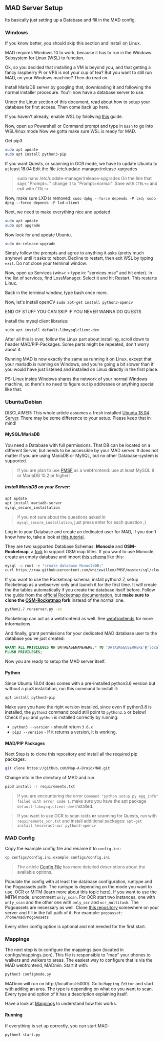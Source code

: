 ## MAD Server Setup

Its basically just setting up a Database and fill in the MAD config.


### Windows
If you know better, you should skip this section and install on Linux. 

MAD requires Windows 10 to work, because it has to run in the Windows Subsystem for Linux (WSL) to function. 

Ok, so you decided that installing a VM is beyond you, and that getting a fancy raspberry Pi or VPS is not your cup of tea? But you want to still run MAD, on your Windows machine? Then do read on.
 
Install MariaDB server by googling that, downloading it and following the normal installer procedure. You'll now have a database server to use.

Under the Linux section of this document, read about how to setup your database for first access. Then come back up here. 

If you haven't already, enable WSL by fololwing [this](http://wsl-guide.org/en/latest/installation.html) guide.

Now, open up Powershell or Command prompt and type in `bash` to go into WSL/linux mode 
Now we gotta make sure WSL is ready for MAD.

Get pip3
```bash
sudo apt update
sudo apt install python3-pip
```

If you want Quests, or scanning in OCR mode, we have to update Ubuntu to at least 18.04
Edit the file /etc/update-manager/release-upgrades
> sudo nano /etc/update-manager/release-upgrades
On the line that says "Prompt=.." change it to "Prompt=normal". Save with `CTRL+o` and exit with `CTRL+x`

Now, make sure LXD is removed:
`sudo dpkg --force depends -P lxd; sudo dpkg --force depends -P lxd-client`

Next, we need to make everything nice and updated
```bash
sudo apt update
sudo apt upgrade
```

Now look for and update Ubuntu.
```bash
sudo do-release-upgrade
```

Simply follow the prompts and agree to anything it asks (pretty much anyhow) until it asks to reboot. Decline to restart, then exit WSL by typing `exit`. Do not close your terminal window.

Now, open up Services (win+r > type in: "services.msc" and hit enter). In the list of services, find LxssManager. Select it and hit Restart. This restarts Linux.

Back in the terminal window, type bash once more.

Now, let's install openCV
`sudo apt-get install python3-opencv`

END OF STUFF YOU CAN SKIP IF YOU NEVER WANNA DO QUESTS

Install the mysql client libraries:

`sudo apt install default-libmysqlclient-dev`

After all this is over, follow the Linux part about installing, scroll down to header MAD/PIP-Packages. Some parts might be repeated, don't worry about it.

Running MAD is now exactly the same as running it on Linux, except that your mariadb is running on Windows, and you're going a bit slower than if you would have just listened and installed on Linux directly in the first place.

PS: Linux inside Windows shares the network of your normal Windows machine, so there's no need to figure out ip addresses or anything special like that. 

### Ubuntu/Debian

DISCLAIMER: This whole article assumes a fresh installed [Ubuntu 18.04 Server](https://www.ubuntu.com/download/server). There may be some difference to your setup. Please keep that in mind!

#### MySQL/MariaDB

You need a Database with full permissions. That DB can be located on a different Server, but needs to be accessible by your MAD server. It does not matter if you are using MariaDB or MySQL, but no other Database-system is supported.
>If you are plan to use [PMSF](https://github.com/whitewillem/PMSF) as a webfrontend: use at least MySQL 8 or MariaDB 10.2 or higher!

##### Install MariaDB on your Server:

```bash
apt update
apt install mariadb-server
mysql_secure_installation
```
>If you not sure about the questions asked in `mysql_secure_installation`, just press enter for each question ;)

Log in to your Database and create an dedicated user for MAD, if you don't know how to, take a look at [this tutorial](https://www.digitalocean.com/community/tutorials/how-to-create-a-new-user-and-grant-permissions-in-mysql).

They are two supported Database Schemas: **Monocle** and **OSM-Rocketmap**, a [fork](https://github.com/cecpk/OSM-Rocketmap) to support OSM map titles. If you want to use Monocle, create an empty database and import [this schema](https://raw.githubusercontent.com/whitewillem/PMSF/master/sql/cleandb.sql) like this:

```bash
mysql -u root -e "create database MonocleDB;"
curl https://raw.githubusercontent.com/whitewillem/PMSF/master/sql/cleandb.sql | mysql -u root MonocleDB
```

If you want to use the Rocketmap schema, install python2.7, setup Rocketmap as a webserver only and launch it for the first time. It will create the the tables automatically if you create the database itself before. Follow the guide from the [official Rocketmap documentation](https://rocketmap.readthedocs.io/en/develop/basic-install/index.html), but **make sure to clone the [OSM-Rocketmap](https://github.com/cecpk/OSM-Rocketmap) fork** instead of the normal one.

```bash
python2.7 runserver.py -os
```

Rocketmap can act as a webfrontend as well. See [webfrontends](/extras/webfrontends) for more informations.

And finally, grant permissions for your dedicated MAD database user to the database you've just created:

```SQL
GRANT ALL PRIVILEGES ON DATABASENAMEHERE.* TO 'DATABASEUSERHERE'@'localhost';
FLUSH PRIVILEGES;
```

Now you are ready to setup the MAD server itself.

#### Python

Since Ubuntu 18.04 does comes with a pre-installed python3.6 version but without a pip3 installation, run this command to install it:

```bash
apt install python3-pip
```

Make sure you have the right version installed, since even if python3.6 is installed, the `python3` command could still point to `python3.5` or below!
Check if `pip` and `python` is installed correctly by running:

* `python3 --version` - should return `3.6.x`
* `pip3 --version` - If it returns a version, it is working.

#### MAD/PIP Packages

Next Step is to clone this repository and install all the required pip packages:

```bash
git clone https://github.com/Map-A-Droid/MAD.git
```

Change into in the directory of MAD and run:

```bash
pip3 install -r requirements.txt
```

>If you are encountering the error `Command "python setup.py egg_info" failed with error code 1`, make sure you have the apt package `default-libmysqlclient-dev` installed.  

>If you want to use OCR to scan raids **or** scanning for Quests, run with `requirements_ocr.txt` and install additional packages: `apt-get install tesseract-ocr python3-opencv`

### MAD Config

Copy the example config file and rename it to `config.ini`:

```bash
cp configs/config.ini.example configs/config.ini
```

>The article [Config File](config-file.md) has more detailed descriptions about the available options.  

Populate the config with at least the database configuration, runtype and the Pogoassets path. The runtype is depending on the mode you want to use. OCR or MITM (learn more about this topic [here](/scanning-modes/modes.md)). If you want to use the MITM mode, uncomment `only_scan`. For OCR start two instances, one with `only_scan` and the other one with `only_ocr` and `ocr_multitask`. The Pogoassets are necessary as well. Clone [this repository](https://github.com/ZeChrales/PogoAssets/) somewhere on your server and fill in the full path of it. For example: `pogoasset: /home/mad/PogoAssets`

Every other config option is optional and not needed for the first start.

### Mappings

The next step is to configure the mappings.json (located in configs/mappings.json). This file is responsible to "map" your phones to walkers and walkers to areas. The easiest way to configure that is via the MAD webfrontend, MADmin. Start it with:

```bash
python3 configmode.py
```

MADmin will run on http://localhost:5000/. Go to `Mapping Editor` and start with adding an area. The type is depending on what do you want to scan. Every type and option of it has a description explaining itself.

Have a look at [Mappings](mappings.md) to understand how this works.

#### Running

If everything is set up correctly, you can start MAD:

```bash
python3 start.py
```
